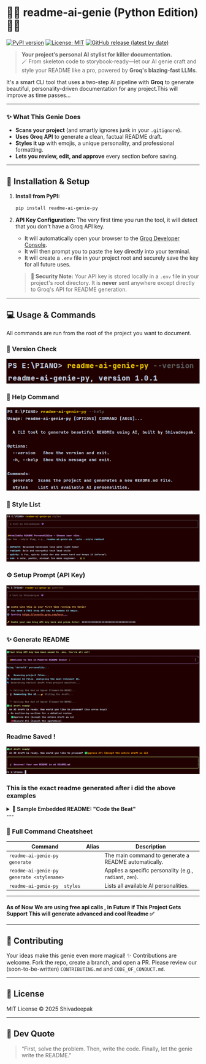 # 🧞‍♂️ readme-ai-genie (Python Edition) 🐍✨

[![PyPI version](https://img.shields.io/pypi/v/readme-ai-genie-py)](https://pypi.org/project/readme-ai-genie-py/)
[![License: MIT](https://img.shields.io/badge/License-MIT-yellow.svg)](LICENSE)
[![GitHub release (latest by date)](https://img.shields.io/github/v/release/shivadeepak99/readme-ai-genie-py)](https://github.com/shivadeepak99/readme-ai-genie-py/releases)

> **Your project’s personal AI stylist for killer documentation.**  
> 🪄 From skeleton code to storybook-ready—let our AI genie craft and style your README like a pro, powered by **Groq's blazing-fast LLMs**.

 It's a smart CLI tool that uses a two-step AI pipeline with **Groq** to generate beautiful, personality-driven documentation for any project.This will improve as time passes...

---



### ✨ What This Genie Does

* **Scans your project** (and smartly ignores junk in your `.gitignore`).
* **Uses Groq API** to generate a clean, factual README draft.
* **Styles it up** with emojis, a unique personality, and professional formatting.
* **Lets you review, edit, and approve** every section before saving.

---

## 🚀 Installation & Setup

1.  **Install from PyPI:**
    ```bash
    pip install readme-ai-genie-py
    ```

2.  **API Key Configuration:**
    The very first time you run the tool, it will detect that you don't have a Groq API key.
    
    * It will automatically open your browser to the [Groq Developer Console](https://console.groq.com/).
    * It will then prompt you to paste the key directly into your terminal.
    * It will create a `.env` file in your project root and securely save the key for all future uses.

    > **🔐 Security Note:** Your API key is stored locally in a `.env` file in your project's root directory. It is **never** sent anywhere except directly to Groq's API for README generation.

---

## 💻 Usage & Commands

All commands are run from the root of the project you want to document.
### 📌 Version Check
![version](assets/imgp1.png)

### 💁 Help Command
![help](assets/imgp2.png)

### 🎨 Style List
![styles](assets/imgp3.png)

### ⚙️ Setup Prompt (API Key)
![setup](assets/imgp4.png)
### ✨ Generate README
![generate](assets/imgp5.png)

### Readme Saved !
![saved](assets/imgp6.png)


###  This is the exact readme generated after i did the above examples
<details>
  <summary><strong>📂 Sample Embedded README: "Code the Beat"</strong></summary>

<br>

**Project Title** 🔥 "Code the Beat"  
---

**Badges**  
[![PyPI version](https://img.shields.io/pypi/v/None)](https://pypi.org/project/None/)  
[![License: MIT](https://img.shields.io/badge/License-MIT-blue.svg)](LICENSE)  

## Tech Stack 📊  
* HTML  
* CSS  
* JavaScript (jQuery)  
* Web Audio API  

## Features 🎵  
* Interactive keyboard using standard keyboard keys (A, S, D, F, G, H, J, K, L, 😉)  
* Plays corresponding audio notes on key press.  
* Visually appealing neon-styled keys.  
* Responsive design adapting to different screen sizes.  

## Installation 💻  
This project is entirely client-side and requires no server-side shenanigans. To rock it locally:  
1. Download the project files.  
2. Open `index.html` in your favorite web browser. *(Chrome recommended for optimal audio bliss.)*  

## Usage 🎸  
Press the keys A, S, D, F, G, H, J, K, L, and 😉 to play the notes.  
Each key triggers a unique audio file. Experiment and find your groove!  

## How It Works 💻  
The app uses JavaScript and jQuery to listen for key presses. When a key is pressed:  
1. The JavaScript code identifies the key code.  
2. jQuery selects the corresponding audio element.  
3. The associated audio file plays.  

```mermaid
graph TD
    A[Key Press Event] --> B{Identify Key Code};
    B --> C[jQuery Selector];
    C --> D{Find Corresponding Audio Element};
    D --> E[Play Audio];
    E --> F[Visual Feedback (Optional)];
```

## Contributing 🤝
Contributions are most welcome! Fork the repo and submit pull requests.  
Before you contribute, please familiarize yourself with our coding style (if defined).  
A clear description of your changes is essential for a smooth PR process.

## License 📝
This project is licensed under the MIT License – see the LICENSE file for details.

> "Any fool can write code that a computer can understand. Good programmers write code that humans can understand."  
> — Martin Fowler



</details> 
---

### 📖 Full Command Cheatsheet

| Command                                    | Alias | Description |
|--------------------------------------------| --- | --- |
| `readme-ai-genie-py  generate`             |  | The main command to generate a README automatically. |
| `readme-ai-genie-py  generate <stylename>` |  | Applies a specific personality (e.g., `radiant`, `zen`). |
| `readme-ai-genie-py  styles`               |  | Lists all available AI personalities. |


---


####  As of Now We are using free api calls  , in Future if This Project Gets Support  This will generate  advanced and cool Readme ✅

---
## 🤝 Contributing
Your ideas make this genie even more magical! ✨ Contributions are welcome. Fork the repo, create a branch, and open a PR. Please review our (soon-to-be-written) `CONTRIBUTING.md` and `CODE_OF_CONDUCT.md`.

---
## 📜 License
MIT License © 2025 Shivadeepak

---
## 🧠 Dev Quote
> “First, solve the problem. Then, write the code. Finally, let the genie write the README.”
